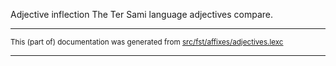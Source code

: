 Adjective inflection
The Ter Sami language adjectives compare.

* * *

<small>This (part of) documentation was generated from [src/fst/affixes/adjectives.lexc](https://github.com/giellalt/lang-sjt/blob/main/src/fst/affixes/adjectives.lexc)</small>

---

